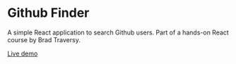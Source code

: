 # Github Finder

A simple React application to search Github users. Part of a hands-on React course by Brad Traversy.

[Live demo](https://www.ricardomendoza.dev/demos/github-finder/)